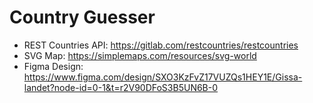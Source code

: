 # Country Guesser

- REST Countries API: https://gitlab.com/restcountries/restcountries
- SVG Map: https://simplemaps.com/resources/svg-world
- Figma Design: https://www.figma.com/design/SXO3KzFvZ17VUZQs1HEY1E/Gissa-landet?node-id=0-1&t=r2V90DFoS3B5UN6B-0

